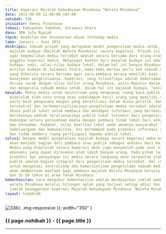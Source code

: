 ```yaml
---
title: Koperasi Majalah Kebudayaan Minahasa “Waleta Minahasa”
date: 2011-09-09 11:08:00 +07:00
nohibah: 336
inisiator: Denni Pinontoan
lokasi: Kabupaten Tomohon, Sulawesi Utara
dana: 300 Juta Rupiah
topik: Keadilan dan kesetaraan akses terhadap media
lama: Januari – Juni 2012
deskripsi: Sebuah proyek yang merupakan model pengelolaan media cetak, dalam hal ini
  majalah budaya (Majalah Waleta Minahasa) secara koperasi. Proyek ini dimaksudkan
  agar kepemilikan media tersebut adalah secara bersama dari orang-orang yang menjadi
  anggota koperasi media. Mengingat konten dari majalah budaya ini adalah sejarah,
  budaya, seni, nilai-nilai budaya lokal, dalam hal ini bangsa Minahasa, salah satu
  entitas budaya di Sulawesi Utara, maka kami merasa perlu ada sebuah media cetak
  yang dikelola secara bersama agar para pembaca merasa memiliki baik isinya maupun
  manajemen pengelolaanya. Koperasi, yang filosofinya adalah kebersamaan dan kekeluargaan
  dirasa cocok dengan nilai kultur orang Minahasa, yaitu Mapalus dalam mengembangkan
  dan mengelola sebuah media cetak, dalam hal ini majalah budaya, “waleta Minahasa”.
masalah: Media-media cetak mainstream yang menguasai ruang baca publik pada umumnya
  dikelolah oleh satu orang atau sekelompok kecil orang yang memiliki modal besar,
  yaitu baik pengusaha maupun yang berafiliasi dalam dunia politik. Konsekuensi dari
  tersentral dan terkomersialisasinya pengelolaan media tersebut adalah terbatasnya
  akses publik lokal untuk membaca dan mendapat informasi yang berskala lokal. Akibat
  berikutnya adalah teralienasinya publik lokal tersebut dari pengelolaan media tersebut.
  Hubungan antara perusahaan media dengan pembaca tidak lebih dari sekadar produsen
  dan konsumen. Padahal, nilai kearifan lokal pada umumnya masyarakat Indonesia adalah
  kekeluargaan dan komunalitas. Ini berdampak pada produksi informasi yang monolitik
  dan tidak memberi ruang partisipasi kepada publik lokal.
solusi: Dengan model pengelolaan majalah budaya secara koperasi maka media tersebut
  akan menjadi bagian dari pembaca atau publik sebagai audiens dari majalah tersebut.
  Media yang dikelolah secara koperasi akan juga menyentuh pada soal nilai keuntungan
  ekonomis yang dapat dirasakan oleh lebih banyak orang. Pada pihak lain, kerja peliputan,
  produksi dan penayangan isi media secara langsung akan terpantau oleh publik, karena
  publik adalah bagian integral dari pengelolaan media tersebut. Hal ini adalah cara
  untuk mengatasi sentralisme dan komersialisme pengelolaan sebuah media. Proyek ini
  akan memberikan manfaat bagi pembaca majalah Waleta Minahasa berusia 20-30 tahun
  dan 31-50 tahun di area Tanah Minahasa
keberhasilan: Cara mengukur keberhasilan adalah berdasarkan jumlah pembaca majalah
  waleta Minahasa melalui hitungan oplah yang terjual setiap edisi dan berikut berdasarkan
  jumlah keanggotaan koperasi Majalah Kebudayaan Minahasa “Waleta Minahasa”
layout: hibahcmb
---
```


![336](/static/img/hibahcmb/336.png){: .img-responsive }{: width="350" }

### {{ page.nohibah }} - {{ page.title }}

---

